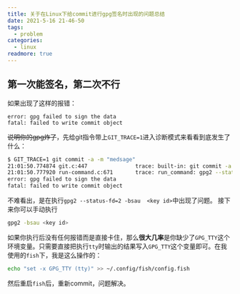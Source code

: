```yaml
---
title: 关于在Linux下给commit进行gpg签名时出现的问题总结
date: 2021-5-16 21-46-50
tags:
  - problem
categories:
  - linux
readmore: true
---
```

## 第一次能签名，第二次不行
如果出现了这样的报错：
```
error: gpg failed to sign the data
fatal: failed to write commit object
```
<!--more-->
~~说明你的gpg炸了~~，先给git指令带上`GIT_TRACE=1`进入诊断模式来看看到底发生了什么：
```bash
$ GIT_TRACE=1 git commit -a -m "medsage"
21:01:50.774874 git.c:447               trace: built-in: git commit -a -m 'add sstv'
21:01:50.777920 run-command.c:671       trace: run_command: gpg2 --status-fd=2 -bsau  <key id>
error: gpg failed to sign the data
fatal: failed to write commit object
```
不难看出，是在执行`gpg2 --status-fd=2 -bsau  <key id>`中出现了问题。
接下来你可以手动执行
```bash
gpg2 -bsau <key id>
```
如果你执行后没有任何报错而是直接卡住，那么**很大几率**是你缺少了`GPG_TTY`这个环境变量。只需要直接把执行`tty`时输出的结果写入`GPG_TTY`这个变量即可。在我使用的`fish`下，我是这么操作的：
```bash
echo "set -x GPG_TTY (tty)" >> ~/.config/fish/config.fish
```
然后重启`fish`后，重新commit，问题解决。
